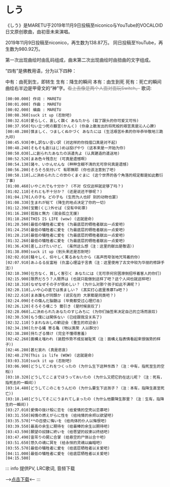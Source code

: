 # しう

《しう》是MARETU于2019年11月9日投稿至niconico与YouTube的VOCALOID日文原创歌曲，由初音未来演唱。

2019年11月9日投稿至niconico，再生数为138.87万。
同日投稿至YouTube，再生数为980.92万。

第一次出现曲绘时由乱码组成，曲末第二次出现曲绘时由扭曲的文字组成。

“四有”是佛教用语，分为以下四种：

中有：由死到生，即转生
生有：降生的瞬间
本有：由生到死
死有：死亡的瞬间
曲绘右半边是甲骨文的“神”字。<span style="color:grey">~~看上去像是两个人面对面玩Switch。~~</span>
歌词:
```
[00:00.000] 作词 : MARETU
[00:01.000] 作曲 : MARETU
[00:02.000] 编曲 : MARETU
[00:08.360]suck it up (忍耐吧)
[00:32.610]愛らしく、哀しく躓く あなたから (栽了跟头的你可爱又可怜)
[00:37.950]匂い立つ死の艱苦(かんく) (你身上散发出的将死般的艰苦真是沁人心脾)
[00:40.280]慎ましく、つましくぬかづく あなたには (生活艰苦朴素的你毕恭毕敬地三跪九叩)
[00:45.930]申し訳ない言い訳 (对这样的你找借口真是对不起)
[00:48.240]そもそも創(はじ)めは投げやり (这本来是一开始为你)
[00:50.030]…に創られたあなたの派遣先よ (认真建造的遣送地)
[00:52.520]まあ色々残念だ (可真是遗憾啊)
[00:54.130]諸々、いかんせんな (种种含糊不清的无可奈何真是遗憾)
[00:56.200]そろそろ気付いて 有耶無耶 (你也该注意到了吧)
[00:58.110]…に決められたこの世のくまぐまに (这个世界的各个角落的规定都是如此敷衍了事)
[01:00.460]いやこれでも十分か？ (不对 仅仅这样就足够了吗？)
[01:02.110]それとも不十分か？ (还是说还不够呢？)
[01:04.170]人の子も どの子も (生而为人也好 别的动物也罢)
[01:08.330]生まれが総て (降生的地点决定了你的一切)
[01:12.390]宝籤(くじ)外せば (没有中彩票)
[01:16.280]孤独と無力 (就会孤立无援)
[01:18.260]THIS IS LIFE (wow) (这就是命)
[01:20.500]最低の犠牲者に愛を (为最底层的牺牲者献出一点爱吧)
[01:24.250]最低の犠牲者に愛を (为最底层的牺牲者献出一点爱吧)
[01:28.210]最低の犠牲者に愛を (为最底层的牺牲者献出一点爱吧)
[01:32.260]最低の犠牲者に愛を (为最底层的牺牲者献出一点爱吧)
[01:36.430]差し上げたいけど、 (虽然这么想（注：这里的献出是敬语）)
[01:38.890]suck it up (到头来还是忍耐吧)
[02:02.010]騒々しく、仰々しく罵るあなたから (高声而夸张地咒骂着的你)
[02:07.910]あふるる反富裕 (仇富心理溢于言表（注：这里使用了古文中较为华丽的修辞手法）)
[02:10.390]仕方なく、貧しく客引く あなたには (无可奈何穷困潦倒招呼着客人的你们)
[02:15.900]限界だろう？人間界は (也就只能做到这样了吧？这个人间也就这样吧)
[02:18.310]なぜなぜその子が恨めしい？ (为什么对那个孩子如此不满呢？)
[02:20.110]…いや心の底では羨ましい？ (其实打心底里羡慕Ta吧？)
[02:22.610]まあ誰もが同類か (说实在的 大家都是同类吧？)
[02:24.090]その傷んだ脳髄は (毕竟都受过心理打击)
[02:26.120]そろそろ嘆こう 籤引き (是时候哀叹了)
[02:28.060]…に決められたあなたのすじみちに (为你们抽签来决定自己的立场而哀叹)
[02:30.530]もう僕には関係ない (已经跟我没关系了)
[02:32.110]うまれなおしの歓迎会 (重生的欢迎会)
[02:34.190]たかる蝿 寄る亀 (物以类聚 人以群分)
[02:38.280]持たざる情け (完全不懂得害羞)
[02:42.260]面構え嗤われ (装腔作势不成反被耻笑（注：面構え指表情看起来很强势的样子）)
[02:46.280]甚だ哀れ (真是悲哀)
[02:48.270]This is life (WOW) (这就是命)
[03:03.310]suck it up (忍耐吧)
[03:06.900]どうしてこれをつくったの (为什么生下这种东西？（注：中有，指死至生的空档）)
[03:10.320]どうしてここまでほうっておいたの (为什么又把它扔在这儿呢？（注：死有，指死去的一瞬间）)
[03:14.480]どうしてこのこをうんだの (为什么要生下这孩子？（注：本有，指降生直至死亡）)
[03:18.140]どうしてそこにうまれてしまったの (为什么他要降生那里？（注：生有，指降生的一瞬间）)
[03:27.010]愛情の抜け殻に恋を (给爱情的空壳以恋慕吧)
[03:31.550]純情の燃えがらに性を (给纯情的余烬以欲望吧)
[03:35.570]**の召使に悔いを (给肉体的仆人以悔恨吧)
[03:39.550]最高の余生に期待を (给最棒的余生以期待吧)
[03:43.590]願望の奴隷に終いを (给愿望的奴隶以终结吧)
[03:47.490]宙吊りの屍に合掌 (给悬空的尸体以合十吧)
[03:51.650]悠久の魂に冥を (给永恒的灵魂以幽暗吧)
[03:55.570]最低の犠牲者に愛を (给底层牺牲者以关爱吧)
[04:11.000]最低の犠牲者に愛を (给底层牺牲者以关爱吧)
[04:15.500]
```

::: info
提供PV, LRC歌词, 音频下载

-->[点击下载](https://disk.sakuras.in/VOCALOID/MARETU/%E3%81%97%E3%81%86)<--
:::
